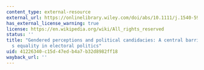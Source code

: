 ```yaml
---
content_type: external-resource
external_url: https://onlinelibrary.wiley.com/doi/abs/10.1111/j.1540-5907.2010.00484.x
has_external_license_warning: true
license: https://en.wikipedia.org/wiki/All_rights_reserved
status: ''
title: "Gendered perceptions and political candidacies: A central barrier to women\u2019\
  s equality in electoral politics"
uid: 41226340-c15d-47ed-b4a7-b32d8982ff18
wayback_url: ''
---
```

